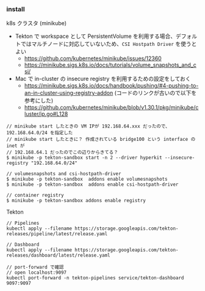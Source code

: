 ### install

k8s クラスタ (minikube)

* Tekton で workspace として PersistentVolume を利用する場合、デフォルトではマルチノードに対応していないため、`CSI Hostpath Driver` を使うとよい
  * https://github.com/kubernetes/minikube/issues/12360
  * https://minikube.sigs.k8s.io/docs/tutorials/volume_snapshots_and_csi/
* Mac で in-cluster の insecure registry を利用するための設定をしておく
  * https://minikube.sigs.k8s.io/docs/handbook/pushing/#4-pushing-to-an-in-cluster-using-registry-addon (コードのリンクが古いので以下を参考にした)
  * https://github.com/kubernetes/minikube/blob/v1.30.1/pkg/minikube/cluster/ip.go#L128

```
// minikube start したときの VM IPが 192.168.64.xxx だったので、192.168.64.0/24 を指定した
// minikube start したときに？ 作成されている bridge100 という interface の inet が
// 192.168.64.1 だったのでこの辺りからきてる？
$ minikube -p tekton-sandbox start -n 2 --driver hyperkit --insecure-registry "192.168.64.0/24"

// volumesnapshots and csi-hostpath-driver
$ minikube -p tekton-sandbox  addons enable volumesnapshots
$ minikube -p tekton-sandbox  addons enable csi-hostpath-driver

// container registry
$ minikube -p tekton-sandbox addons enable registry
```

Tekton
```
// Pipelines
kubectl apply --filename https://storage.googleapis.com/tekton-releases/pipeline/latest/release.yaml

// Dashboard
kubectl apply --filename https://storage.googleapis.com/tekton-releases/dashboard/latest/release.yaml

// port-forward で確認
// open localhost:9097
kubectl port-forward -n tekton-pipelines service/tekton-dashboard 9097:9097
```
